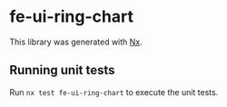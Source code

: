 # fe-ui-ring-chart

This library was generated with [Nx](https://nx.dev).

## Running unit tests

Run `nx test fe-ui-ring-chart` to execute the unit tests.
